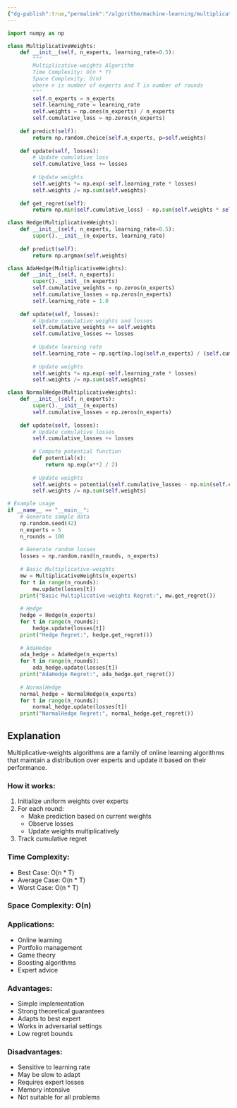 ```yaml
---
{"dg-publish":true,"permalink":"/algorithm/machine-learning/multiplicative-weights/"}
---
```


```python
import numpy as np

class MultiplicativeWeights:
    def __init__(self, n_experts, learning_rate=0.5):
        """
        Multiplicative-weights Algorithm
        Time Complexity: O(n * T)
        Space Complexity: O(n)
        where n is number of experts and T is number of rounds
        """
        self.n_experts = n_experts
        self.learning_rate = learning_rate
        self.weights = np.ones(n_experts) / n_experts
        self.cumulative_loss = np.zeros(n_experts)
    
    def predict(self):
        return np.random.choice(self.n_experts, p=self.weights)
    
    def update(self, losses):
        # Update cumulative loss
        self.cumulative_loss += losses
        
        # Update weights
        self.weights *= np.exp(-self.learning_rate * losses)
        self.weights /= np.sum(self.weights)
    
    def get_regret(self):
        return np.min(self.cumulative_loss) - np.sum(self.weights * self.cumulative_loss)

class Hedge(MultiplicativeWeights):
    def __init__(self, n_experts, learning_rate=0.5):
        super().__init__(n_experts, learning_rate)
    
    def predict(self):
        return np.argmax(self.weights)

class AdaHedge(MultiplicativeWeights):
    def __init__(self, n_experts):
        super().__init__(n_experts)
        self.cumulative_weights = np.zeros(n_experts)
        self.cumulative_losses = np.zeros(n_experts)
        self.learning_rate = 1.0
    
    def update(self, losses):
        # Update cumulative weights and losses
        self.cumulative_weights += self.weights
        self.cumulative_losses += losses
        
        # Update learning rate
        self.learning_rate = np.sqrt(np.log(self.n_experts) / (self.cumulative_weights * losses**2).sum())
        
        # Update weights
        self.weights *= np.exp(-self.learning_rate * losses)
        self.weights /= np.sum(self.weights)

class NormalHedge(MultiplicativeWeights):
    def __init__(self, n_experts):
        super().__init__(n_experts)
        self.cumulative_losses = np.zeros(n_experts)
    
    def update(self, losses):
        # Update cumulative losses
        self.cumulative_losses += losses
        
        # Compute potential function
        def potential(x):
            return np.exp(x**2 / 2)
        
        # Update weights
        self.weights = potential(self.cumulative_losses - np.min(self.cumulative_losses))
        self.weights /= np.sum(self.weights)

# Example usage
if __name__ == "__main__":
    # Generate sample data
    np.random.seed(42)
    n_experts = 5
    n_rounds = 100
    
    # Generate random losses
    losses = np.random.rand(n_rounds, n_experts)
    
    # Basic Multiplicative-weights
    mw = MultiplicativeWeights(n_experts)
    for t in range(n_rounds):
        mw.update(losses[t])
    print("Basic Multiplicative-weights Regret:", mw.get_regret())
    
    # Hedge
    hedge = Hedge(n_experts)
    for t in range(n_rounds):
        hedge.update(losses[t])
    print("Hedge Regret:", hedge.get_regret())
    
    # AdaHedge
    ada_hedge = AdaHedge(n_experts)
    for t in range(n_rounds):
        ada_hedge.update(losses[t])
    print("AdaHedge Regret:", ada_hedge.get_regret())
    
    # NormalHedge
    normal_hedge = NormalHedge(n_experts)
    for t in range(n_rounds):
        normal_hedge.update(losses[t])
    print("NormalHedge Regret:", normal_hedge.get_regret())
```

## Explanation
Multiplicative-weights algorithms are a family of online learning algorithms that maintain a distribution over experts and update it based on their performance.

### How it works:
1. Initialize uniform weights over experts
2. For each round:
   - Make prediction based on current weights
   - Observe losses
   - Update weights multiplicatively
3. Track cumulative regret

### Time Complexity:
- Best Case: O(n * T)
- Average Case: O(n * T)
- Worst Case: O(n * T)

### Space Complexity: O(n)

### Applications:
- Online learning
- Portfolio management
- Game theory
- Boosting algorithms
- Expert advice

### Advantages:
- Simple implementation
- Strong theoretical guarantees
- Adapts to best expert
- Works in adversarial settings
- Low regret bounds

### Disadvantages:
- Sensitive to learning rate
- May be slow to adapt
- Requires expert losses
- Memory intensive
- Not suitable for all problems
